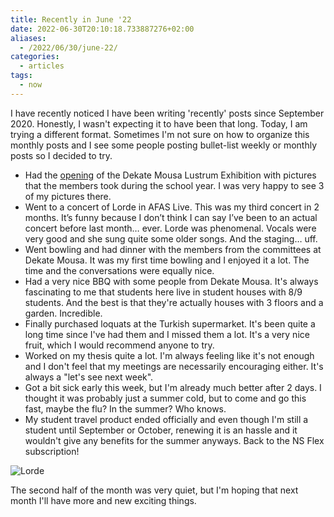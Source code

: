```yaml
---
title: Recently in June '22
date: 2022-06-30T20:10:18.733887276+02:00
aliases:
  - /2022/06/30/june-22/
categories:
  - articles
tags:
  - now
---
```


I have recently noticed I have been writing 'recently' posts since September 2020. Honestly, I wasn't expecting it to have been that long. Today, I am trying a different format. Sometimes I'm not sure on how to organize this monthly posts and I see some people posting bullet-list weekly or monthly posts so I decided to try.

<!--more-->

- Had the [opening](/2022/06/07/dm-lustrum-exhibition) of the Dekate Mousa Lustrum Exhibition with pictures that the members took during the school year. I was very happy to see 3 of my pictures there.
- Went to a concert of Lorde in AFAS Live. This was my third concert in 2 months. It’s funny because I don’t think I can say I’ve been to an actual concert before last month… ever. Lorde was phenomenal. Vocals were very good and she sung quite some older songs. And the staging… uff.
- Went bowling and had dinner with the members from the committees at Dekate Mousa. It was my first time bowling and I enjoyed it a lot. The time and the conversations were equally nice.
- Had a very nice BBQ with some people from Dekate Mousa. It's always fascinating to me that students here live in student houses with 8/9 students. And the best is that they're actually houses with 3 floors and a garden. Incredible.
- Finally purchased loquats at the Turkish supermarket. It's been quite a long time since I've had them and I missed them a lot. It's a very nice fruit, which I would recommend anyone to try.
- Worked on my thesis quite a lot. I'm always feeling like it's not enough and I don't feel that my meetings are necessarily encouraging either. It's always a "let's see next week".
- Got a bit sick early this week, but I'm already much better after 2 days. I thought it was probably just a summer cold, but to come and go this fast, maybe the flu? In the summer? Who knows.
- My student travel product ended officially and even though I'm still a student until September or October, renewing it is an hassle and it wouldn't give any benefits for the summer anyways. Back to the NS Flex subscription!

![Lorde](cdn:/af1f30b5460cc7bff5dab449245d892fe7881745f345bbe2a12831f577668b70?caption=false)

The second half of the month was very quiet, but I'm hoping that next month I'll have more and new exciting things.
